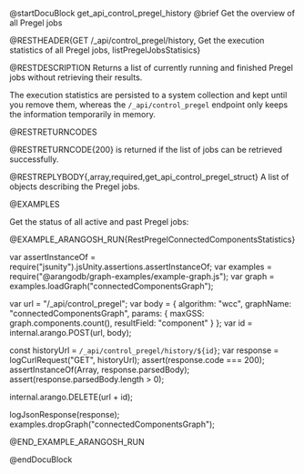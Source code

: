 @startDocuBlock get_api_control_pregel_history
@brief Get the overview of all Pregel jobs

@RESTHEADER{GET /_api/control_pregel/history, Get the execution statistics of all Pregel jobs, listPregelJobsStatisics}

@RESTDESCRIPTION
Returns a list of currently running and finished Pregel jobs without retrieving
their results.

The execution statistics are persisted to a system collection and kept until you
remove them, whereas the `/_api/control_pregel` endpoint only keeps the
information temporarily in memory.

@RESTRETURNCODES

@RESTRETURNCODE{200}
is returned if the list of jobs can be retrieved successfully.

@RESTREPLYBODY{,array,required,get_api_control_pregel_struct}
A list of objects describing the Pregel jobs.

@EXAMPLES

Get the status of all active and past Pregel jobs:

@EXAMPLE_ARANGOSH_RUN{RestPregelConnectedComponentsStatistics}

var assertInstanceOf = require("jsunity").jsUnity.assertions.assertInstanceOf;
var examples = require("@arangodb/graph-examples/example-graph.js");
var graph = examples.loadGraph("connectedComponentsGraph");

var url = "/_api/control_pregel";
var body = {
algorithm: "wcc",
graphName: "connectedComponentsGraph",
params: {
maxGSS: graph.components.count(),
resultField: "component"
}
};
var id = internal.arango.POST(url, body);

const historyUrl = `/_api/control_pregel/history/${id}`;
var response = logCurlRequest("GET", historyUrl);
assert(response.code === 200);
assertInstanceOf(Array, response.parsedBody);
assert(response.parsedBody.length > 0);

internal.arango.DELETE(url + id);

logJsonResponse(response);
examples.dropGraph("connectedComponentsGraph");

@END_EXAMPLE_ARANGOSH_RUN

@endDocuBlock
